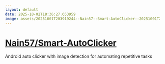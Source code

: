 ```yaml
---
layout: default
date: 2025-10-02T18:36:27.653959
image: assets/20251001T203919244--Nain57--Smart-AutoClicker--20251001T204639729--cropped.png
---
```


# [Nain57/Smart-AutoClicker](https://github.com/Nain57/Smart-AutoClicker)

Android auto clicker with image detection for automating repetitive tasks
